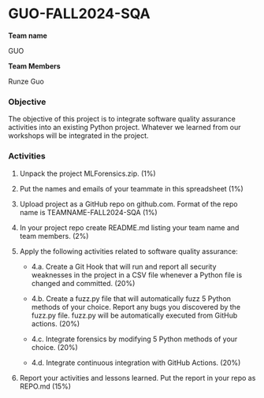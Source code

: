 # GUO-FALL2024-SQA

**Team name**

GUO

**Team Members**

Runze Guo



### Objective 

The objective of this project is to integrate software quality assurance activities into an existing Python project. Whatever we learned from our workshops will be integrated in the project. 

### Activities 

1. Unpack the project MLForensics.zip. (1%)

2. Put the names and emails of your teammate in this spreadsheet (1%)

3. Upload project as a GitHub repo on github.com. Format of the repo name is TEAMNAME-FALL2024-SQA (1%)

4. In your project repo create README.md listing your team name and team members. (2%)

5. Apply the following activities related to software quality assurance:

    - 4.a. Create a Git Hook that will run and report all security weaknesses in the project in a CSV file whenever a Python file is changed and committed. (20%)

    - 4.b. Create a fuzz.py file that will automatically fuzz 5 Python methods of your choice. Report any bugs you discovered by the fuzz.py file. fuzz.py will be automatically executed from GitHub actions. (20%)

    - 4.c. Integrate forensics by modifying 5 Python methods of your choice. (20%)

    - 4.d. Integrate continuous integration with GitHub Actions. (20%)

6. Report your activities and lessons learned. Put the report in your repo as REPO.md (15%)
